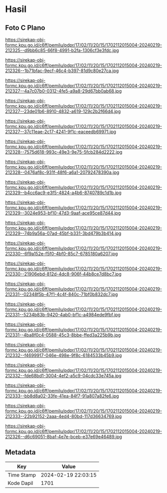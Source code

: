 # Hasil

## Foto C Plano

https://sirekap-obj-formc.kpu.go.id/c6ff/pemilu/pdpr/17/02/11/20/15/1702112015004-20240219-212325--d9bb6c85-66f8-4991-b2fa-1306cf3e3fdc.jpg

https://sirekap-obj-formc.kpu.go.id/c6ff/pemilu/pdpr/17/02/11/20/15/1702112015004-20240219-212326--1b71bfac-9ecf-46c4-b397-81d9c80e27ca.jpg

https://sirekap-obj-formc.kpu.go.id/c6ff/pemilu/pdpr/17/02/11/20/15/1702112015004-20240219-212327--4a7c07b0-0312-4fe5-a9a8-29d67bb0ab68.jpg

https://sirekap-obj-formc.kpu.go.id/c6ff/pemilu/pdpr/17/02/11/20/15/1702112015004-20240219-212327--23de01b6-8910-4832-a619-129c2b2f66d4.jpg

https://sirekap-obj-formc.kpu.go.id/c6ff/pemilu/pdpr/17/02/11/20/15/1702112015004-20240219-212327--37c11eae-2c17-4241-9f1c-eaceedb69971.jpg

https://sirekap-obj-formc.kpu.go.id/c6ff/pemilu/pdpr/17/02/11/20/15/1702112015004-20240219-212328--7575d618-993c-49e3-9e75-5fcb284d2222.jpg

https://sirekap-obj-formc.kpu.go.id/c6ff/pemilu/pdpr/17/02/11/20/15/1702112015004-20240219-212328--0476af8c-931f-48f6-a6a1-20792478390a.jpg

https://sirekap-obj-formc.kpu.go.id/c6ff/pemilu/pdpr/17/02/11/20/15/1702112015004-20240219-212329--b4cc6ac9-e3f5-4824-a4b6-8740789c1d1b.jpg

https://sirekap-obj-formc.kpu.go.id/c6ff/pemilu/pdpr/17/02/11/20/15/1702112015004-20240219-212329--3024e953-bf10-47d3-9aaf-ace95ce87d44.jpg

https://sirekap-obj-formc.kpu.go.id/c6ff/pemilu/pdpr/17/02/11/20/15/1702112015004-20240219-212329--74b9a56a-07ad-45bf-b331-3bd479b3b414.jpg

https://sirekap-obj-formc.kpu.go.id/c6ff/pemilu/pdpr/17/02/11/20/15/1702112015004-20240219-212330--6f9a152e-f5f0-4bf0-85c7-6785180a6207.jpg

https://sirekap-obj-formc.kpu.go.id/c6ff/pemilu/pdpr/17/02/11/20/15/1702112015004-20240219-212330--21906ebd-812d-4dc8-906f-44b8ce7d8bc7.jpg

https://sirekap-obj-formc.kpu.go.id/c6ff/pemilu/pdpr/17/02/11/20/15/1702112015004-20240219-212331--02348f5b-47f1-4c4f-840c-71bf0b832dc7.jpg

https://sirekap-obj-formc.kpu.go.id/c6ff/pemilu/pdpr/17/02/11/20/15/1702112015004-20240219-212331--5234b83b-9420-4ab0-bf1c-a4984ede9fbf.jpg

https://sirekap-obj-formc.kpu.go.id/c6ff/pemilu/pdpr/17/02/11/20/15/1702112015004-20240219-212331--4ba8f0c4-0588-45c3-8bbe-ffed3a225b9b.jpg

https://sirekap-obj-formc.kpu.go.id/c6ff/pemilu/pdpr/17/02/11/20/15/1702112015004-20240219-212332--f4699917-046e-498e-9f8c-6184533b45b9.jpg

https://sirekap-obj-formc.kpu.go.id/c6ff/pemilu/pdpr/17/02/11/20/15/1702112015004-20240219-212332--fde68bd1-3004-4ef2-a5c9-04cdc33e745a.jpg

https://sirekap-obj-formc.kpu.go.id/c6ff/pemilu/pdpr/17/02/11/20/15/1702112015004-20240219-212333--bb8d8a02-33fe-41ea-84f7-91a807a82fe6.jpg

https://sirekap-obj-formc.kpu.go.id/c6ff/pemilu/pdpr/17/02/11/20/15/1702112015004-20240219-212333--22b92152-2aaa-4ed4-80bd-117d36634769.jpg

https://sirekap-obj-formc.kpu.go.id/c6ff/pemilu/pdpr/17/02/11/20/15/1702112015004-20240219-212326--d6c69051-8baf-4e7e-bceb-e37e69e46489.jpg


## Metadata

| Key        | Value               |
| ---------- | ------------------- |
| Time Stamp | 2024-02-19 22:03:15 |
| Kode Dapil | 1701                |



